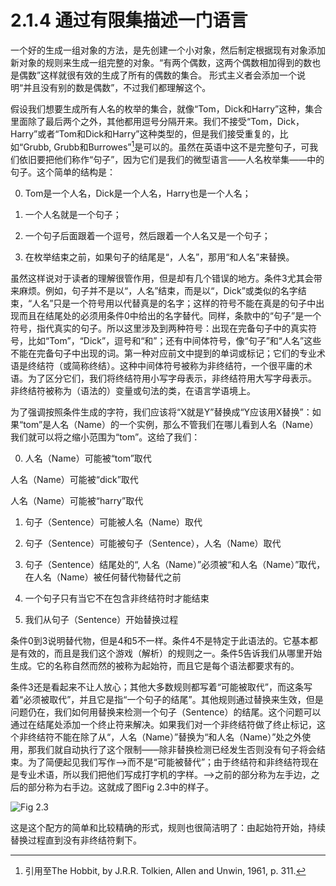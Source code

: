 # 2.1.4 通过有限集描述一门语言

一个好的生成一组对象的方法，是先创建一个小对象，然后制定根据现有对象添加新对象的规则来生成一组完整的对象。“有两个偶数，这两个偶数相加得到的数也是偶数”这样就很有效的生成了所有的偶数的集合。 形式主义者会添加一个说明“并且没有别的数是偶数”，不过我们都理解这个。

假设我们想要生成所有人名的枚举的集合，就像“Tom，Dick和Harry”这种，集合里面除了最后两个之外，其他都用逗号分隔开来。我们不接受“Tom，Dick，Harry”或者“Tom和Dick和Harry”这种类型的，但是我们接受重复的，比如“Grubb, Grubb和Burrowes”[^1]是可以的。虽然在英语中这不是完整句子，可我们依旧要把他们称作“句子”，因为它们是我们的微型语言——人名枚举集——中的句子。这个简单的结构是：

0. Tom是一个人名，Dick是一个人名，Harry也是一个人名；

1. 一个人名就是一个句子；

2. 一个句子后面跟着一个逗号，然后跟着一个人名又是一个句子；

3. 在枚举结束之前，如果句子的结尾是“，人名”，那用“和人名”来替换。

虽然这样说对于读者的理解很管作用，但是却有几个错误的地方。条件3尤其会带来麻烦。例如，句子并不是以“，人名”结束，而是以“，Dick”或类似的名字结束，“人名”只是一个符号用以代替真是的名字；这样的符号不能在真是的句子中出现而且在结尾处的必须用条件0中给出的名字替代。同样，条款中的“句子”是一个符号，指代真实的句子。所以这里涉及到两种符号：出现在完备句子中的真实符号，比如“Tom”，“Dick”，逗号和“和”；还有中间体符号，像“句子”和“人名”这些不能在完备句子中出现的词。第一种对应前文中提到的单词或标记；它们的专业术语是终结符（或简称终结）。这种中间体符号被称为非终结符，一个很平庸的术语。为了区分它们，我们将终结符用小写字母表示，非终结符用大写字母表示。 非终结符被称为（语法的）变量或句法的类，在语言学语境上。

为了强调按照条件生成的字符，我们应该将“X就是Y”替换成“Y应该用X替换”：如果“tom”是人名（Name）的一个实例，那么不管我们在哪儿看到人名（Name）我们就可以将之缩小范围为“tom”。这给了我们：

0. 人名（Name）可能被“tom”取代

  人名（Name）可能被“dick”取代

  人名（Name）可能被“harry”取代

1. 句子（Sentence）可能被人名（Name）取代

2. 句子（Sentence）可能被句子（Sentence），人名（Name）取代

3. 句子（Sentence）结尾处的“, 人名（Name）”必须被“和人名（Name）”取代，在人名（Name）被任何替代物替代之前

4. 一个句子只有当它不在包含非终结符时才能结束

5. 我们从句子（Sentence）开始替换过程

条件0到3说明替代物，但是4和5不一样。条件4不是特定于此语法的。它基本都是有效的，而且是我们这个游戏（解析）的规则之一。条件5告诉我们从哪里开始生成。它的名称自然而然的被称为起始符，而且它是每个语法都要求有的。

条件3还是看起来不让人放心；其他大多数规则都写着“可能被取代”，而这条写着“必须被取代”，并且它是指“一个句子的结尾”。其他规则通过替换来生效，但是问题仍在，我们如何用替换来检测一个句子（Sentence）的结尾。这个问题可以通过在结尾处添加一个终止符来解决。如果我们对一个非终结符做了终止标记，这个非终结符不能在除了从“，人名（Name）”替换为“和人名（Name）”处之外使用，那我们就自动执行了这个限制——除非替换检测已经发生否则没有句子将会结束。为了简便起见我们写作——>而不是“可能被替代”；由于终结符和非终结符现在是专业术语，所以我们把他们写成打字机的字样。——>之前的部分称为左手边，之后的部分称为右手边。这就成了图Fig 2.3中的样子。

![Fig 2.3](../../img/2.1.4_1-Fig.2.3.png)

这是这个配方的简单和比较精确的形式，规则也很简洁明了：由起始符开始，持续替换过程直到没有非终结符剩下。

[^1]: 引用至The Hobbit, by J.R.R. Tolkien, Allen and Unwin, 1961, p. 311.
